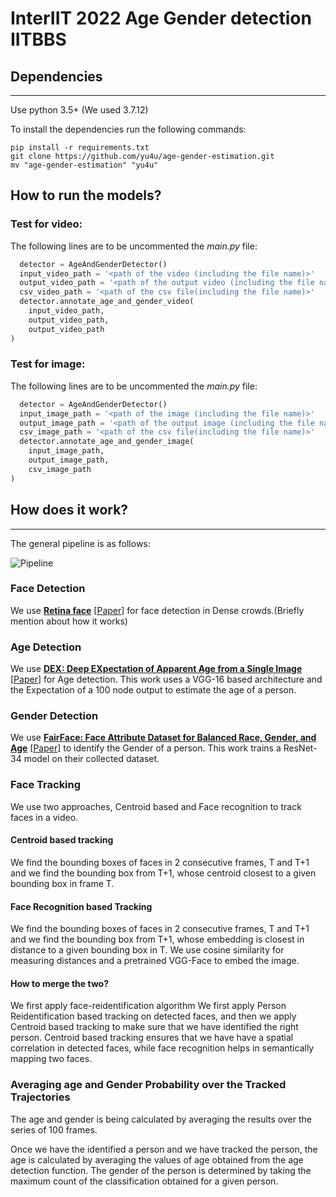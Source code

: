 # InterIIT 2022 Age Gender detection IITBBS

## Dependencies
---
Use python 3.5+ (We used 3.7.12)

To install the dependencies run the following commands:

```
pip install -r requirements.txt
git clone https://github.com/yu4u/age-gender-estimation.git
mv "age-gender-estimation" "yu4u"
```

## How to run the models?

### Test for video:

The following lines are to be uncommented the *main.py* file:
```python
  detector = AgeAndGenderDetector()
  input_video_path = '<path of the video (including the file name)>'
  output_video_path = '<path of the output video (including the file name)>'
  csv_video_path = '<path of the csv file(including the file name)>'
  detector.annotate_age_and_gender_video(
	input_video_path, 
	output_video_path, 
	output_video_path
)
```


### Test for image:

The following lines are to be uncommented the *main.py* file:
```python
  detector = AgeAndGenderDetector()
  input_image_path = '<path of the image (including the file name)>'
  output_image_path = '<path of the output image (including the file name)>'
  csv_image_path = '<path of the csv file(including the file name)>'
  detector.annotate_age_and_gender_image(
	input_image_path, 
	output_image_path, 
	csv_image_path
)
```

## How does it work?
---
The general pipeline is as follows:

<!-- //Image should come here -->
![Pipeline](pipeline.svg)
### Face Detection
We use [**Retina face**](https://github.com/serengil/retinaface) [[Paper](https://arxiv.org/abs/1905.00641)] for face detection in Dense crowds.(Briefly mention about how it works)

### Age Detection
We use [**DEX: Deep EXpectation of Apparent Age from a Single Image**](https://github.com/yu4u/age-gender-estimation) [[Paper](https://ieeexplore.ieee.org/document/7406390)] for Age detection. This work uses a VGG-16 based architecture and the Expectation of a 100 node output to estimate the age of a person.

### Gender Detection
We use [**FairFace: Face Attribute Dataset for Balanced Race, Gender, and Age**](https://github.com/dchen236/FairFace) [[Paper](https://arxiv.org/abs/1908.04913)] to identify the Gender of a person. This work trains a ResNet-34 model on their collected dataset.

### Face Tracking
We use two approaches, Centroid based and Face recognition to track faces in a video. 

#### Centroid based tracking
We find the bounding boxes of faces in 2 consecutive frames, T and T+1 and we find the bounding box from T+1, whose centroid closest to a given bounding box in frame T.

#### Face Recognition based Tracking
We find the bounding boxes of faces in 2 consecutive frames, T and T+1 and we find the bounding box from T+1, whose embedding is closest in distance to a given bounding box in T. We use cosine similarity for measuring distances and a pretrained VGG-Face to embed the image.

#### How to merge the two?
We first apply face-reidentification algorithm
We first apply Person Reidentification based tracking on detected faces, and then we apply Centroid based tracking to make sure that we have identified the right person. Centroid based tracking ensures that we have have a spatial correlation in detected faces, while face recognition helps in semantically mapping two faces.

### Averaging age and Gender Probability over the Tracked Trajectories

The age and gender is being calculated by averaging the results over the series of 100 frames. 

Once we have the identified a person and we have tracked the person, the age is calculated by averaging the values of age obtained from the age detection function. The gender of the person is determined by taking the maximum count of the classification obtained for a given person.


